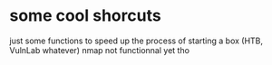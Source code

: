 # some cool shorcuts

just some functions to speed up the process of starting a box (HTB, VulnLab whatever)
nmap not functionnal yet tho
